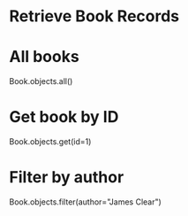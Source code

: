 # Retrieve Book Records

# All books
Book.objects.all()

# Get book by ID
Book.objects.get(id=1)

# Filter by author
Book.objects.filter(author="James Clear")

